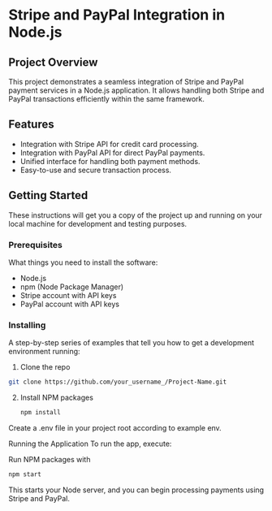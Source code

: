 # Stripe and PayPal Integration in Node.js

## Project Overview

This project demonstrates a seamless integration of Stripe and PayPal payment services in a Node.js application. It allows handling both Stripe and PayPal transactions efficiently within the same framework.

## Features

- Integration with Stripe API for credit card processing.
- Integration with PayPal API for direct PayPal payments.
- Unified interface for handling both payment methods.
- Easy-to-use and secure transaction process.

## Getting Started

These instructions will get you a copy of the project up and running on your local machine for development and testing purposes.

### Prerequisites

What things you need to install the software:

- Node.js
- npm (Node Package Manager)
- Stripe account with API keys
- PayPal account with API keys

### Installing

A step-by-step series of examples that tell you how to get a development environment running:

1.  Clone the repo
   ```sh
   git clone https://github.com/your_username_/Project-Name.git
   ```
2. Install NPM packages
   ```sh
   npm install
   ```

Create a .env file in your project root according to example env.

Running the Application
To run the app, execute:

Run NPM packages with
   ```sh
   npm start
   ```
This starts your Node server, and you can begin processing payments using Stripe and PayPal.
